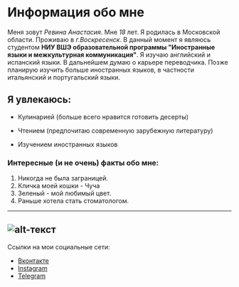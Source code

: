 # Информация обо мне

Меня зовут *Ревина Анастасия*. Мне *18* лет. Я родилась в Московской области. Проживаю в *г.Воскресенск*. В данный момент я являюсь студентом **НИУ ВШЭ образовательной программы "Иностранные языки и межкультурная коммуникация"**. Я изучаю английский и испанский языки. В дальнейшем думаю о карьере переводчика. Позже планирую изучить больше иностранных языков, в частности итальянский и португальский языки.

## Я увлекаюсь:
+ Кулинарией (больше всего нравится готовить десерты)
- Чтением (предпочитаю современную зарубежную литературу)
+ Изучением иностранных языков

### Интересные (и не очень) факты обо мне:
1. Никогда не была заграницей.
2. Кличка моей кошки - Чуча
3. Зеленый - мой любимый цвет.
4. Раньше хотела стать стоматологом. 

------------------
![alt-текст](https://pp.userapi.com/c639722/v639722593/211d9/69MHY87pvFo.jpg)
------------------
Ссылки на мои социальные сети:
* [Вконтакте](https://vk.com/revinastasia)
* [Instagram](https://instagram.com/revinastasia)
* [Telegram](https://t.me/revinastasia)
